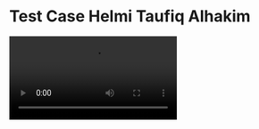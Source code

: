 Test Case Helmi Taufiq Alhakim
==============================
![](TestCaseHelmi/TestCase/Resources/Media/Demo.mov)
